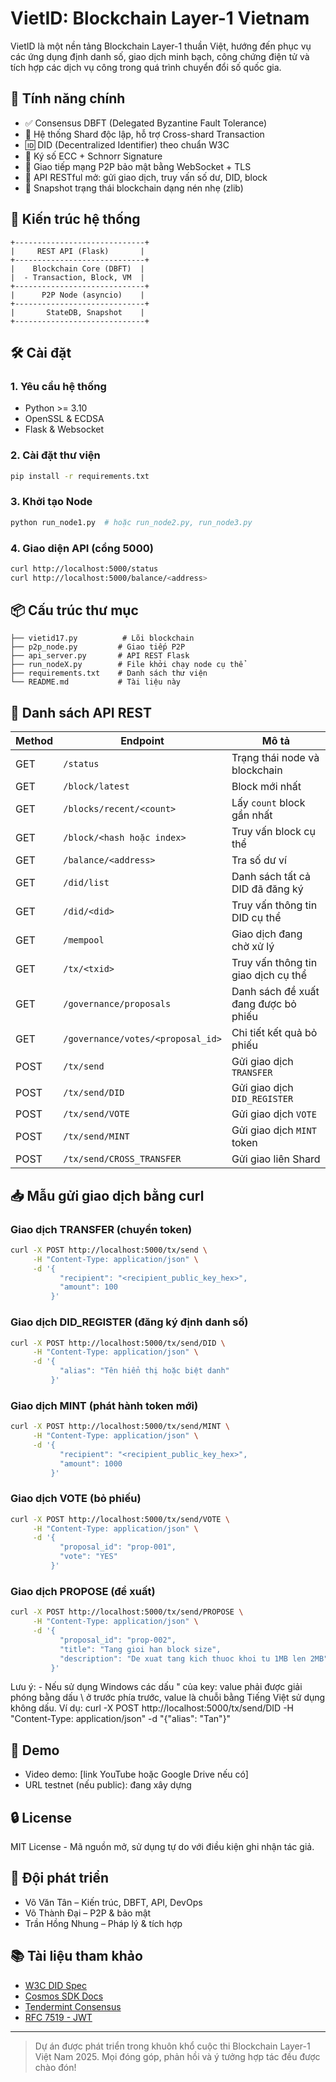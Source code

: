 # VietID: Blockchain Layer-1 Vietnam

VietID là một nền tảng Blockchain Layer-1 thuần Việt, 
hướng đến phục vụ các ứng dụng định danh số, giao dịch minh bạch, 
công chứng điện tử và tích hợp các dịch vụ công trong quá trình chuyển đổi số quốc gia.

## 🚀 Tính năng chính
- ✅ Consensus DBFT (Delegated Byzantine Fault Tolerance)
- 🧱 Hệ thống Shard độc lập, hỗ trợ Cross-shard Transaction
- 🆔 DID (Decentralized Identifier) theo chuẩn W3C
- 🔐 Ký số ECC + Schnorr Signature
- 📡 Giao tiếp mạng P2P bảo mật bằng WebSocket + TLS
- 🔁 API RESTful mở: gửi giao dịch, truy vấn số dư, DID, block
- 💾 Snapshot trạng thái blockchain dạng nén nhẹ (zlib)

## 🧩 Kiến trúc hệ thống
```
+-----------------------------+
|     REST API (Flask)       |
+-----------------------------+
|    Blockchain Core (DBFT)  |
|  - Transaction, Block, VM  |
+-----------------------------+
|      P2P Node (asyncio)    |
+-----------------------------+
|       StateDB, Snapshot    |
+-----------------------------+
```

## 🛠 Cài đặt
### 1. Yêu cầu hệ thống
- Python >= 3.10
- OpenSSL & ECDSA
- Flask & Websocket

### 2. Cài đặt thư viện
```bash
pip install -r requirements.txt
```

### 3. Khởi tạo Node
```bash
python run_node1.py  # hoặc run_node2.py, run_node3.py
```

### 4. Giao diện API (cổng 5000)
```bash
curl http://localhost:5000/status
curl http://localhost:5000/balance/<address>
```

## 📦 Cấu trúc thư mục
```
├── vietid17.py          # Lõi blockchain
├── p2p_node.py         # Giao tiếp P2P
├── api_server.py       # API REST Flask
├── run_nodeX.py        # File khởi chạy node cụ thể
├── requirements.txt    # Danh sách thư viện
└── README.md           # Tài liệu này
```

## 📡 Danh sách API REST
| Method | Endpoint                              | Mô tả |
|--------|----------------------------------------|------|
| GET    | `/status`                             | Trạng thái node và blockchain |
| GET    | `/block/latest`                       | Block mới nhất |
| GET    | `/blocks/recent/<count>`              | Lấy `count` block gần nhất |
| GET    | `/block/<hash hoặc index>`            | Truy vấn block cụ thể |
| GET    | `/balance/<address>`                  | Tra số dư ví |
| GET    | `/did/list`                           | Danh sách tất cả DID đã đăng ký |
| GET    | `/did/<did>`                          | Truy vấn thông tin DID cụ thể |
| GET    | `/mempool`                            | Giao dịch đang chờ xử lý |
| GET    | `/tx/<txid>`                          | Truy vấn thông tin giao dịch cụ thể |
| GET    | `/governance/proposals`               | Danh sách đề xuất đang được bỏ phiếu |
| GET    | `/governance/votes/<proposal_id>`     | Chi tiết kết quả bỏ phiếu |
| POST   | `/tx/send`                            | Gửi giao dịch `TRANSFER` |
| POST   | `/tx/send/DID`                        | Gửi giao dịch `DID_REGISTER` |
| POST   | `/tx/send/VOTE`                       | Gửi giao dịch `VOTE` |
| POST   | `/tx/send/MINT`                       | Gửi giao dịch `MINT` token |
| POST   | `/tx/send/CROSS_TRANSFER`             | Gửi giao liên Shard |

## 📥 Mẫu gửi giao dịch bằng curl

### Giao dịch TRANSFER (chuyển token)
```bash
curl -X POST http://localhost:5000/tx/send \
     -H "Content-Type: application/json" \
     -d '{
           "recipient": "<recipient_public_key_hex>",
           "amount": 100
         }'
```

### Giao dịch DID_REGISTER (đăng ký định danh số)
```bash
curl -X POST http://localhost:5000/tx/send/DID \
     -H "Content-Type: application/json" \
     -d '{
           "alias": "Tên hiển thị hoặc biệt danh"
         }'
```

### Giao dịch MINT (phát hành token mới)
```bash
curl -X POST http://localhost:5000/tx/send/MINT \
     -H "Content-Type: application/json" \
     -d '{
           "recipient": "<recipient_public_key_hex>",
           "amount": 1000
         }'
```

### Giao dịch VOTE (bỏ phiếu)
```bash
curl -X POST http://localhost:5000/tx/send/VOTE \
     -H "Content-Type: application/json" \
     -d '{
           "proposal_id": "prop-001",
           "vote": "YES"
         }'
```

### Giao dịch PROPOSE (đề xuất)
```bash
curl -X POST http://localhost:5000/tx/send/PROPOSE \
     -H "Content-Type: application/json" \
     -d '{
           "proposal_id": "prop-002",
           "title": "Tang gioi han block size",
           "description": "De xuat tang kich thuoc khoi tu 1MB len 2MB"
         }'
```

Lưu ý: - Nếu sử dụng Windows các dấu " của key: value phải được giải phóng bằng dấu \ ở trước phía trước,
value là chuỗi bằng Tiếng Việt sử dụng không dấu.
Ví dụ: curl -X POST http://localhost:5000/tx/send/DID -H "Content-Type: application/json" -d "{\"alias\": \"Tan\"}"

## 🔬 Demo
- Video demo: [link YouTube hoặc Google Drive nếu có]
- URL testnet (nếu public): đang xây dựng

## 🔒 License
MIT License - Mã nguồn mở, sử dụng tự do với điều kiện ghi nhận tác giả.

## 👥 Đội phát triển
- Võ Văn Tân – Kiến trúc, DBFT, API, DevOps
- Võ Thành Đại – P2P & bảo mật
- Trần Hồng Nhung – Pháp lý & tích hợp

## 📚 Tài liệu tham khảo
- [W3C DID Spec](https://www.w3.org/TR/did-core/)
- [Cosmos SDK Docs](https://docs.cosmos.network)
- [Tendermint Consensus](https://docs.tendermint.com)
- [RFC 7519 - JWT](https://datatracker.ietf.org/doc/html/rfc7519)

---

> Dự án được phát triển trong khuôn khổ cuộc thi Blockchain Layer-1 Việt Nam 2025. Mọi đóng góp, phản hồi và ý tưởng hợp tác đều được chào đón!
